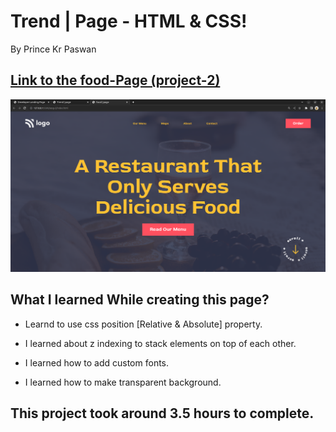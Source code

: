 # Trend | Page - HTML & CSS!

By Prince Kr Paswan

## [Link to the food-Page (project-2)](https://food-page.netlify.app/)


![Completed Website](food.png)

## What I learned While creating this page?

- Learnd to use css position [Relative & Absolute] property.

- I learned about z indexing to stack elements on top of each other.
- I learned how to add custom fonts.
- I learned how to make transparent background.

## This project took around 3.5 hours to complete.